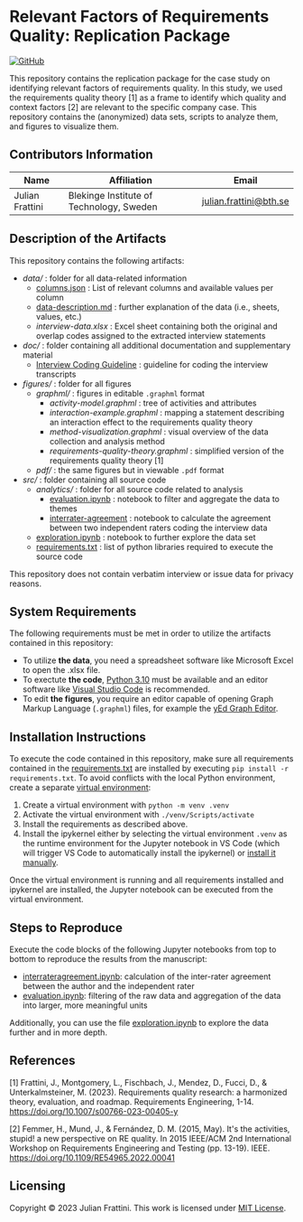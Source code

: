 # Relevant Factors of Requirements Quality: Replication Package

[![GitHub](https://img.shields.io/github/license/JulianFrattini/rqi-relf)](./LICENSE)

This repository contains the replication package for the case study on identifying relevant factors of requirements quality. In this study, we used the requirements quality theory \[1\] as a frame to identify which quality and context factors \[2\] are relevant to the specific company case. This repository contains the (anonymized) data sets, scripts to analyze them, and figures to visualize them.

## Contributors Information

| Name  | Affiliation | Email |
|---|---|---|
| Julian Frattini | Blekinge Institute of Technology, Sweden | julian.frattini@bth.se |

## Description of the Artifacts

This repository contains the following artifacts:

* *data/* : folder for all data-related information
  * [columns.json](./data/columns.json) : List of relevant columns and available values per column
  * [data-description.md](./data/data-description.md) : further explanation of the data (i.e., sheets, values, etc.)
  * *interview-data.xlsx* : Excel sheet containing both the original and overlap codes assigned to the extracted interview statements
* *doc/* : folder containing all additional documentation and supplementary material
  * [Interview Coding Guideline](./doc/Interview%20Coding%20Guideline.pdf) : guideline for coding the interview transcripts
* *figures/* : folder for all figures
  * *graphml/* : figures in editable `.graphml` format
    * *activity-model.graphml* : tree of activities and attributes
    * *interaction-example.graphml* : mapping a statement describing an interaction effect to the requirements quality theory
    * *method-visualization.graphml* : visual overview of the data collection and analysis method
    * *requirements-quality-theory.graphml* : simplified version of the requirements quality theory \[1\]
  * *pdf/* : the same figures but in viewable `.pdf` format
* *src/* : folder containing all source code
  * *analytics/* : folder for all source code related to analysis
    * [evaluation.ipynb](./src/analytics/evaluation.ipynb) : notebook to filter and aggregate the data to themes
    * [interrater-agreement](./src/analytics/interrater-agreement.ipynb) : notebook to calculate the agreement between two independent raters coding the interview data
  * [exploration.ipynb](./src/exploration.ipynb) : notebook to further explore the data set
  * [requirements.txt](./src/requirements.txt) : list of python libraries required to execute the source code

This repository does not contain verbatim interview or issue data for privacy reasons.

## System Requirements

The following requirements must be met in order to utilize the artifacts contained in this repository:

* To utilize **the data**, you need a spreadsheet software like Microsoft Excel to open the .xlsx file.
* To exectute **the code**, [Python 3.10](https://www.python.org/downloads/release/python-3100/) must be available and an editor software like [Visual Studio Code](https://code.visualstudio.com/download) is recommended.
* To edit **the figures**, you require an editor capable of opening Graph Markup Language (`.graphml`) files, for example the [yEd Graph Editor](https://www.yworks.com/products/yed).

## Installation Instructions

To execute the code contained in this repository, make sure all requirements contained in the [requirements.txt](./src/requirements.txt) are installed by executing `pip install -r requirements.txt`. To avoid conflicts with the local Python environment, create a separate [virtual environment](https://docs.python.org/3/library/venv.html):

1. Create a virtual environment with `python -m venv .venv`
2. Activate the virtual environment with `./venv/Scripts/activate`
3. Install the requirements as described above.
4. Install the ipykernel either by selecting the virtual environment `.venv` as the runtime environment for the Jupyter notebook in VS Code (which will trigger VS Code to automatically install the ipykernel) or [install it manually](https://github.com/ipython/ipykernel).

Once the virtual environment is running and all requirements installed and ipykernel are installed, the Jupyter notebook can be executed from the virtual environment.

## Steps to Reproduce

Execute the code blocks of the following Jupyter notebooks from top to bottom to reproduce the results from the manuscript:

- [interrateragreement.ipynb](./src/analytics/interrater-agreement.ipynb): calculation of the inter-rater agreement between the author and the independent rater
- [evaluation.ipynb](./src/analytics/evaluation.ipynb): filtering of the raw data and aggregation of the data into larger, more meaningful units

Additionally, you can use the file [exploration.ipynb](./src/exploration.ipynb) to explore the data further and in more depth.

## References

\[1\] Frattini, J., Montgomery, L., Fischbach, J., Mendez, D., Fucci, D., & Unterkalmsteiner, M. (2023). Requirements quality research: a harmonized theory, evaluation, and roadmap. Requirements Engineering, 1-14. https://doi.org/10.1007/s00766-023-00405-y

\[2\] Femmer, H., Mund, J., & Fernández, D. M. (2015, May). It's the activities, stupid! a new perspective on RE quality. In 2015 IEEE/ACM 2nd International Workshop on Requirements Engineering and Testing (pp. 13-19). IEEE. https://doi.org/10.1109/RE54965.2022.00041

## Licensing

Copyright © 2023 Julian Frattini. This work is licensed under [MIT License](./LICENSE).